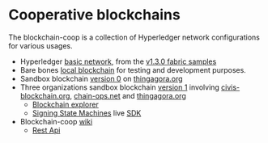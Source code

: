 # Cooperative blockchains

The blockchain-coop is a collection of Hyperledger network configurations for various usages. 

  * Hyperledger [basic network](basic-network_v1.3.0), from the [v1.3.0 fabric samples](https://github.com/hyperledger/fabric-samples/tree/release-1.3/basic-network)
  * Bare bones [local blockchain](bclan) for testing and development purposes.
  * Sandbox blockchain [version 0](bc0) on [thingagora.org](https://www.thingagora.org)
  * Three organizations sandbox blockchain [version 1](bc1) involving [civis-blockchain.org](http://civis-blockchain.org), [chain-ops.net](http://chain-ops.net) and [thingagora.org](https://www.thingagora.org)
    * [Blockchain explorer](http://peer1.pr-bc1.civis-blockchain.org:8080)
    * [Signing State Machines](https://github.com/civis-blockchain/blockchain-ssm) live [SDK](http://peer0.pr-bc1.chain-ops.net?host=ca.pr-bc1.chain-ops.net&port=8001)
  * Blockchain-coop [wiki](https://github.com/civis-blockchain/blockchain-coop/wiki)
    * [Rest Api](https://github.com/civis-blockchain/blockchain-coop/wiki/Coop-Rest-API)
